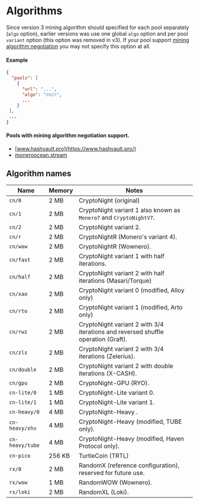 # Algorithms

Since version 3 mining algorithm should specified for each pool separately (`algo` option), earlier versions was use one global `algo` option and per pool `variant` option (this option was removed in v3). If your pool support [mining algorithm negotiation](https://github.com/xmrig/xmrig-proxy/issues/168) you may not specify this option at all.
 
#### Example
```json
{
  "pools": [
    {
      "url": "...",
      "algo": "cn/r",
      ...
    }
 ],
 ...
}
```

#### Pools with mining algorithm negotiation support.

 * [www.hashvault.pro](https://www.hashvault.pro/)
 * [moneroocean.stream](https://moneroocean.stream)
 
 ## Algorithm names

| Name            | Memory | Notes                                                                                |
|-----------------|--------|--------------------------------------------------------------------------------------|
| `cn/0`          |   2 MB | CryptoNight (original)                                                               |
| `cn/1`          |   2 MB | CryptoNight variant 1 also known as `Monero7` and `CryptoNightV7`.                   |
| `cn/2`          |   2 MB | CryptoNight variant 2.                                                               |
| `cn/r`          |   2 MB | CryptoNightR (Monero's variant 4).                                                   |
| `cn/wow`        |   2 MB | CryptoNightR (Wownero).                                                              |
| `cn/fast`       |   2 MB | CryptoNight variant 1 with half iterations.                                          |
| `cn/half`       |   2 MB | CryptoNight variant 2 with half iterations (Masari/Torque)                           |
| `cn/xao`        |   2 MB | CryptoNight variant 0 (modified, Alloy only)                                         |
| `cn/rto`        |   2 MB | CryptoNight variant 1 (modified, Arto only)                                          |
| `cn/rwz`        |   2 MB | CryptoNight variant 2 with 3/4 iterations and reversed shuffle operation (Graft).    |
| `cn/zls`        |   2 MB | CryptoNight variant 2 with 3/4 iterations (Zelerius).                                |
| `cn/double`     |   2 MB | CryptoNight variant 2 with double iterations (X-CASH).                               |
| `cn/gpu`        |   2 MB | CryptoNight-GPU (RYO).                                                               |
| `cn-lite/0`     |   1 MB | CryptoNight-Lite variant 0.                                                          |
| `cn-lite/1`     |   1 MB | CryptoNight-Lite variant 1.                                                          |
| `cn-heavy/0`    |   4 MB | CryptoNight-Heavy       .                                                            |
| `cn-heavy/xhv`  |   4 MB | CryptoNight-Heavy (modified, TUBE only).                                             |
| `cn-heavy/tube` |   4 MB | CryptoNight-Heavy (modified, Haven Protocol only).                                   |
| `cn-pico`       | 256 KB | TurtleCoin (TRTL)                                                                    |
| `rx/0`          |   2 MB | RandomX (reference configuration), reserved for future use.                          |
| `rx/wow`        |   1 MB | RandomWOW (Wownero).                                                                 |
| `rx/loki`       |   2 MB | RandomXL (Loki).                                                                     |